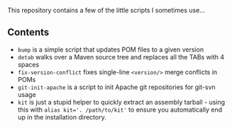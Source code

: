 This repository contains a few of the little scripts I sometimes use...

Contents
--------

* `bump` is a simple script that updates POM files to a given version
* `detab` walks over a Maven source tree and replaces all the TABs with 4 spaces
* `fix-version-conflict` fixes single-line `<version/>` merge conflicts in POMs 
* `git-init-apache` is a script to init Apache git repositories for git-svn usage
* `kit` is just a stupid helper to quickly extract an assembly tarball - using this with `alias kit='. /path/to/kit'` to ensure you automatically end up in the installation directory.